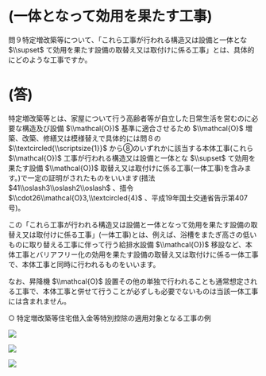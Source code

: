 # (一体となって効用を果たす工事)

問９特定増改築等について、「これら工事が行われる構造又は設備と一体とな $\\supset$ て効用を果たす設備の取替え又は取付けに係る工事」とは、具体的にどのような工事ですか。

# (答)

特定増改築等とは、家屋について行う高齢者等が自立した日常生活を営むのに必要な構造及び設備 $\\mathcal{O})$ 基準に適合させるため $\\mathcal{O}$ 増築、改築、修繕又は模様替えで具体的には問８の $\\textcircled{\\scriptsize{1}}$ から⑧のいずれかに該当する本体工事(これら $\\mathcal{O})$ 工事が行われる構造又は設備と一体とな $\\supset$ て効用を果たす設備 $\\mathcal{O})$ 取替え又は取付けに係る工事(一体工事)を含みます。)で一定の証明がされたものをいいます(措法 $41\\oslash3\\oslash2\\oslash$ 、措令 $\\cdot26\\mathcal{O}3,\\textcircled{4}$ 、平成19年国土交通省告示第407号)。

この「これら工事が行われる構造又は設備と一体となって効用を果たす設備の取替え又は取付けに係る工事」(一体工事)とは、例えば、浴槽をまたぎ高さの低いものに取り替える工事に伴って行う給排水設備 $\\mathcal{O})$ 移設など、本体工事とバリアフリー化の効用を果たす設備の取替え又は取付けに係る一体工事で、本体工事と同時に行われるものをいいます。

なお、昇降機 $\\mathcal{O}$ 設置その他の単独で行われることも通常想定される工事で、本体工事と併せて行うことが必ずしも必要でないものは当該一体工事には含まれません。

○ 特定増改築等住宅借入金等特別控除の適用対象となる工事の例

![](https://www.nta.go.jp/tmp/8f249e5a-e7a0-4af2-a05d-f11b146995f9/images/9f05c76d21a0b933516c8a352b8eb1bba6327e1008e7732178074c1cdafe49a4.jpg)

![](https://www.nta.go.jp/tmp/8f249e5a-e7a0-4af2-a05d-f11b146995f9/images/1e03be4ac94752415dd8faf8b71366267ec666f5482948da3e49774ef1404084.jpg)

![](https://www.nta.go.jp/tmp/8f249e5a-e7a0-4af2-a05d-f11b146995f9/images/24ad94fb7cf79e8162c452a2459e9877cb59d93732c1556b081720c9259a4409.jpg)